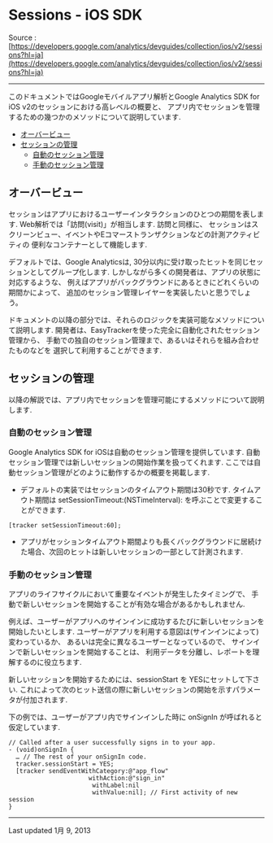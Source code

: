 # Sessions - iOS SDK

Source : [https://developers.google.com/analytics/devguides/collection/ios/v2/sessions?hl=ja](https://developers.google.com/analytics/devguides/collection/ios/v2/sessions?hl=ja)

- - -

このドキュメントではGoogleモバイルアプリ解析とGoogle Analytics SDK for iOS v2のセッションにおける高レベルの概要と、
アプリ内でセッションを管理するための幾つかのメソッドについて説明しています.

- [オーバービュー](#overview)
- [セッションの管理](#session_management)
    - [自動のセッション管理](#automated_session_management)
    - [手動のセッション管理](#manually_session_management)
    
## <a name="overview"></a>オーバービュー

セッションはアプリにおけるユーザーインタラクションのひとつの期間を表します.
Web解析では「訪問(visit)」が相当します.
訪問と同様に、
セッションはスクリーンビュー、イベントやEコマーストランザクションなどの計測アクティビティの
便利なコンテナーとして機能します.

デフォルトでは、Google Analyticsは,
30分以内に受け取ったヒットを同じセッションとしてグループ化します.
しかしながら多くの開発者は、アプリの状態に対応するような、
例えばアプリがバックグラウンドにあるときにどれくらいの期間かによって、
追加のセッション管理レイヤーを実装したいと思うでしょう。

ドキュメントの以降の部分では、それらのロジックを実装可能なメソッドについて説明します.
開発者は、EasyTrackerを使った完全に自動化されたセッション管理から、
手動での独自のセッション管理まで、あるいはそれらを組み合わせたものなどを
選択して利用することができます.

## <a name="session_management"></a>セッションの管理

以降の解説では、アプリ内でセッションを管理可能にするメソッドについて説明します.

### <a name="automated_session_management"></a>自動のセッション管理

Google Analytics SDK for iOSは自動のセッション管理を提供しています.
自動セッション管理では新しいセッションの開始作業を扱ってくれます.
ここでは自動セッション管理がどのように動作するかの概要を掲載します.

- デフォルトの実装ではセッションのタイムアウト期間は30秒です. タイムアウト期間は setSessionTimeout:(NSTimeInterval): を呼ぶことで変更することができます.

```
[tracker setSessionTimeout:60];
```

- アプリがセッションタイムアウト期間よりも長くバックグラウンドに居続けた場合、次回のヒットは新しいセッションの一部として計測されます.

### <a name="manually_session_management"></a>手動のセッション管理

アプリのライフサイクルにおいて重要なイベントが発生したタイミングで、
手動で新しいセッションを開始することが有効な場合があるかもしれません.

例えば、ユーザーがアプリへのサインインに成功するたびに新しいセッションを開始したいとします.
ユーザーがアプリを利用する意図は(サインインによって)変わっているか、
あるいは完全に異なるユーザーとなっているので、
サインインで新しいセッションを開始することは、
利用データを分離し、レポートを理解するのに役立ちます.

新しいセッションを開始するためには、sessionStart を YESにセットして下さい.
これによって次のヒット送信の際に新しいセッションの開始を示すパラメータが付加されます.

下の例では、ユーザーがアプリ内でサインインした時に onSignIn が呼ばれると仮定しています.

```
// Called after a user successfully signs in to your app.
- (void)onSignIn {
  … // The rest of your onSignIn code.
  tracker.sessionStart = YES;
  [tracker sendEventWithCategory:@"app_flow"
                      withAction:@"sign_in"
                       withLabel:nil
                       withValue:nil]; // First activity of new session
}
```

- - - 

Last updated 1月 9, 2013